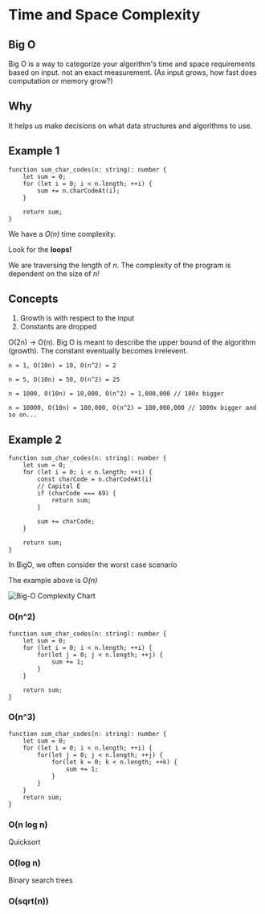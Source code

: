 # Time and Space Complexity

## Big O

Big O is a way to categorize your algorithm's time and space requirements based on input. not an exact measurement. (As input grows, how fast does computation or memory grow?)

## Why

It helps us make decisions on what data structures and algorithms to use.

## Example 1

```
function sum_char_codes(n: string): number {
    let sum = 0;
    for (let i = 0; i < n.length; ++i) {
        sum += n.charCodeAt(i);
    }

    return sum;
}
```

We have a _O(n)_ time complexity.

Look for the **loops!**

We are traversing the length of _n_. The complexity of the program is dependent on the size of _n!_

## Concepts

1. Growth is with respect to the input
2. Constants are dropped

O(2n) -> O(n). Big O is meant to describe the upper bound of the algorithm (growth). The constant eventually becomes irrelevent.

```
n = 1, O(10n) = 10, O(n^2) = 2

n = 5, O(10n) = 50, O(n^2) = 25

n = 1000, O(10n) = 10,000, O(n^2) = 1,000,000 // 100x bigger

n = 10000, O(10n) = 100,000, O(n^2) = 100,000,000 // 1000x bigger and so on...
```

## Example 2

```
function sum_char_codes(n: string): number {
    let sum = 0;
    for (let i = 0; i < n.length; ++i) {
        const charCode = n.charCodeAt(i)
        // Capital E
        if (charCode === 69) {
            return sum;
        }

        sum += charCode;
    }

    return sum;
}
```

In BigO, we often consider the worst case scenario

The example above is _O(n)_

![Big-O Complexity Chart](https://paper-attachments.dropbox.com/s_2D428973624E7FC84C7D69D11421DE762BEA6B6F3361231FCDCAE0425D14526F_1664885448372_Untitled.drawio+17.png)

### O(n^2)

```
function sum_char_codes(n: string): number {
    let sum = 0;
    for (let i = 0; i < n.length; ++i) {
        for(let j = 0; j < n.length; ++j) {
            sum += 1;
        }
    }

    return sum;
}
```

### O(n^3)

```
function sum_char_codes(n: string): number {
    let sum = 0;
    for (let i = 0; i < n.length; ++i) {
        for(let j = 0; j < n.length; ++j) {
            for(let k = 0; k < n.length; ++k) {
                sum += 1;
            }
        }
    }
    return sum;
}
```

### O(n log n)

Quicksort

### O(log n)

Binary search trees

### O(sqrt(n))
